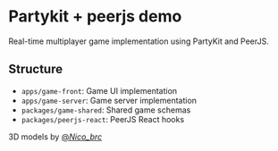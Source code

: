 # Partykit + peerjs demo

Real-time multiplayer game implementation using PartyKit and PeerJS.

## Structure

- `apps/game-front`: Game UI implementation
- `apps/game-server`: Game server implementation
- `packages/game-shared`: Shared game schemas
- `packages/peerjs-react`: PeerJS React hooks

3D models by [@_Nico_brc_](https://x.com/_Nico_brc_)